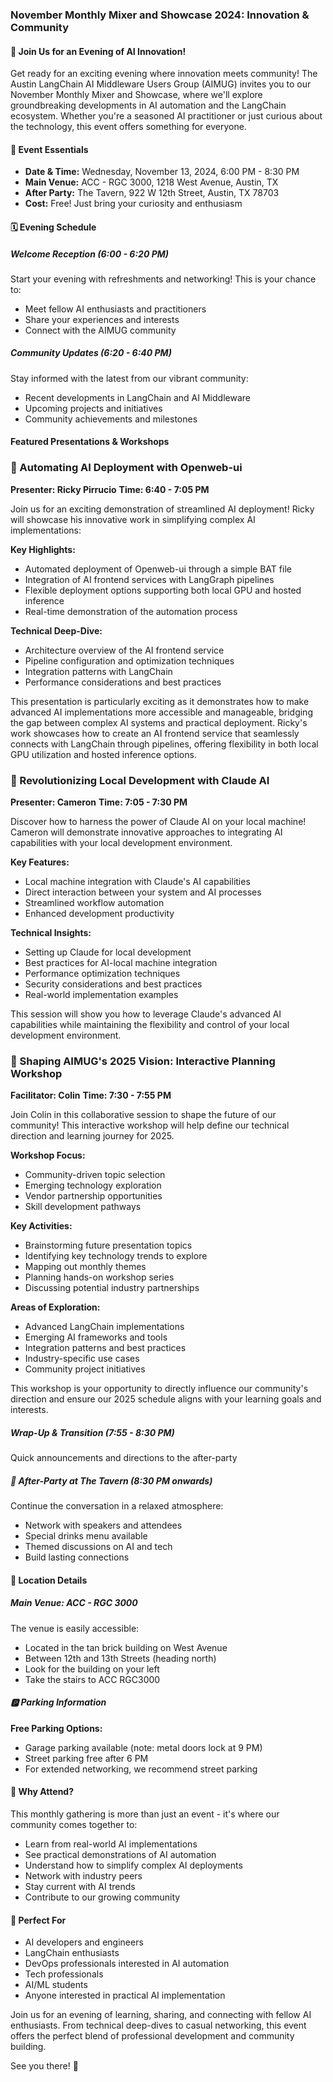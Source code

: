 ### November Monthly Mixer and Showcase 2024: Innovation & Community

#### 🌟 Join Us for an Evening of AI Innovation!

Get ready for an exciting evening where innovation meets community! The Austin LangChain AI Middleware Users Group (AIMUG) invites you to our November Monthly Mixer and Showcase, where we'll explore groundbreaking developments in AI automation and the LangChain ecosystem. Whether you're a seasoned AI practitioner or just curious about the technology, this event offers something for everyone.

#### 📅 Event Essentials

- **Date & Time:** Wednesday, November 13, 2024, 6:00 PM - 8:30 PM
- **Main Venue:** ACC - RGC 3000, 1218 West Avenue, Austin, TX
- **After Party:** The Tavern, 922 W 12th Street, Austin, TX 78703
- **Cost:** Free! Just bring your curiosity and enthusiasm

#### 🗓️ Evening Schedule

##### Welcome Reception (6:00 - 6:20 PM)
Start your evening with refreshments and networking! This is your chance to:
- Meet fellow AI enthusiasts and practitioners
- Share your experiences and interests
- Connect with the AIMUG community

##### Community Updates (6:20 - 6:40 PM)
Stay informed with the latest from our vibrant community:
- Recent developments in LangChain and AI Middleware
- Upcoming projects and initiatives
- Community achievements and milestones

#### Featured Presentations & Workshops

### 🚀 Automating AI Deployment with Openweb-ui
**Presenter: Ricky Pirrucio**
**Time: 6:40 - 7:05 PM**

Join us for an exciting demonstration of streamlined AI deployment! Ricky will showcase his innovative work in simplifying complex AI implementations:

**Key Highlights:**
- Automated deployment of Openweb-ui through a simple BAT file
- Integration of AI frontend services with LangGraph pipelines
- Flexible deployment options supporting both local GPU and hosted inference
- Real-time demonstration of the automation process

**Technical Deep-Dive:**
- Architecture overview of the AI frontend service
- Pipeline configuration and optimization techniques
- Integration patterns with LangChain
- Performance considerations and best practices

This presentation is particularly exciting as it demonstrates how to make advanced AI implementations more accessible and manageable, bridging the gap between complex AI systems and practical deployment. Ricky's work showcases how to create an AI frontend service that seamlessly connects with LangChain through pipelines, offering flexibility in both local GPU utilization and hosted inference options.

### 🤖 Revolutionizing Local Development with Claude AI
**Presenter: Cameron**
**Time: 7:05 - 7:30 PM**

Discover how to harness the power of Claude AI on your local machine! Cameron will demonstrate innovative approaches to integrating AI capabilities with your local development environment.

**Key Features:**
- Local machine integration with Claude's AI capabilities
- Direct interaction between your system and AI processes
- Streamlined workflow automation
- Enhanced development productivity

**Technical Insights:**
- Setting up Claude for local development
- Best practices for AI-local machine integration
- Performance optimization techniques
- Security considerations and best practices
- Real-world implementation examples

This session will show you how to leverage Claude's advanced AI capabilities while maintaining the flexibility and control of your local development environment.

### 🎯 Shaping AIMUG's 2025 Vision: Interactive Planning Workshop
**Facilitator: Colin**
**Time: 7:30 - 7:55 PM**

Join Colin in this collaborative session to shape the future of our community! This interactive workshop will help define our technical direction and learning journey for 2025.

**Workshop Focus:**
- Community-driven topic selection
- Emerging technology exploration
- Vendor partnership opportunities
- Skill development pathways

**Key Activities:**
- Brainstorming future presentation topics
- Identifying key technology trends to explore
- Mapping out monthly themes
- Planning hands-on workshop series
- Discussing potential industry partnerships

**Areas of Exploration:**
- Advanced LangChain implementations
- Emerging AI frameworks and tools
- Integration patterns and best practices
- Industry-specific use cases
- Community project initiatives

This workshop is your opportunity to directly influence our community's direction and ensure our 2025 schedule aligns with your learning goals and interests.

##### Wrap-Up & Transition (7:55 - 8:30 PM)
Quick announcements and directions to the after-party

##### 🍻 After-Party at The Tavern (8:30 PM onwards)
Continue the conversation in a relaxed atmosphere:
- Network with speakers and attendees
- Special drinks menu available
- Themed discussions on AI and tech
- Build lasting connections

#### 📍 Location Details

##### Main Venue: ACC - RGC 3000
The venue is easily accessible:
- Located in the tan brick building on West Avenue
- Between 12th and 13th Streets (heading north)
- Look for the building on your left
- Take the stairs to ACC RGC3000

##### 🅿️ Parking Information
**Free Parking Options:**
- Garage parking available (note: metal doors lock at 9 PM)
- Street parking free after 6 PM
- For extended networking, we recommend street parking

#### 🤝 Why Attend?

This monthly gathering is more than just an event - it's where our community comes together to:
- Learn from real-world AI implementations
- See practical demonstrations of AI automation
- Understand how to simplify complex AI deployments
- Network with industry peers
- Stay current with AI trends
- Contribute to our growing community

#### 🎯 Perfect For

- AI developers and engineers
- LangChain enthusiasts
- DevOps professionals interested in AI automation
- Tech professionals
- AI/ML students
- Anyone interested in practical AI implementation

Join us for an evening of learning, sharing, and connecting with fellow AI enthusiasts. From technical deep-dives to casual networking, this event offers the perfect blend of professional development and community building.

See you there! 🚀
